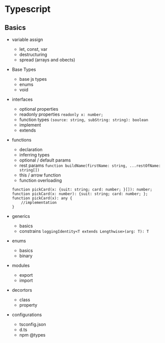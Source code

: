 # Typescript 
## Basics
* variable assign
    * let, const, var
    * destructuring
    * spread (arrays and obects)
* Base Types
    * base js types
    * enums
    * void
* interfaces
    * optional properties
    * readonly properties `readonly x: number;`
    * function types `(source: string, subString: string): boolean`
    * implement
    * extends
* functions
    * declaration
    * inferring types
    * optional / default params
    * rest params `function buildName(firstName: string, ...restOfName: string[])`
    * this / arrow function
    * function overloading
    ```
    function pickCard(x: {suit: string; card: number; }[]): number;
    function pickCard(x: number): {suit: string; card: number; };
    function pickCard(x): any {
        //implementation
    } 
    ```
* generics
    * basics
    * constrains `loggingIdentity<T extends Lengthwise>(arg: T): T`
* enums
    * basics
    * binary
* modules
    * export
    * import
* decortors
    * class
    * property


* configurations
    * tsconfig.json
    * d.ts
    * npm @types

